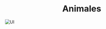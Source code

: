 <h1 align="center"> Animales </h1>

![UI](https://scontent.fcai21-1.fna.fbcdn.net/v/t1.15752-9/155809357_274375177383449_7389936844246532944_n.jpg?_nc_cat=103&ccb=3&_nc_sid=ae9488&_nc_ohc=K4rbVgHN3HIAX_2khx_&_nc_ht=scontent.fcai21-1.fna&oh=de33d66a7e5c2ece006ea87e6cdb9ac8&oe=6062BAA7)
